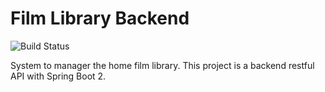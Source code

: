 # Film Library Backend
![Build Status](https://img.shields.io/jenkins/build?jobUrl=http://ec2-52-19-183-86.eu-west-1.compute.amazonaws.com/job/film-library-ci/&style=for-the-badge)

System to manager the home film library. This project is a backend restful API with Spring Boot 2.
